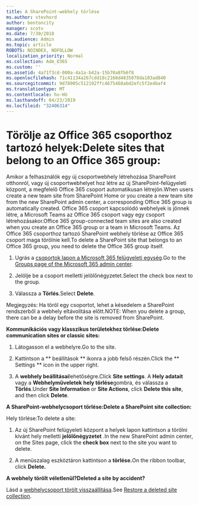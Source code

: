 ```yaml
---
title: A SharePoint-webhely törlése
ms.author: stevhord
author: bentoncity
manager: scotv
ms.date: 7/30/2018
ms.audience: Admin
ms.topic: article
ROBOTS: NOINDEX, NOFOLLOW
localization_priority: Normal
ms.collection: Adm_O365
ms.custom: ''
ms.assetid: 4a71f3cd-000a-4a1a-b42a-15b70a8fb6f8
ms.openlocfilehash: 71c41134a267cdd18c2168d4835078da103ad840
ms.sourcegitcommit: 9d78905c512192ffc4675468abd2efc5f2e4baf4
ms.translationtype: MT
ms.contentlocale: hu-HU
ms.lasthandoff: 04/23/2019
ms.locfileid: "32406314"
---
```

# <a name="delete-sites-that-belong-to-an-office-365-group"></a><span data-ttu-id="531c2-102">Törölje az Office 365 csoporthoz tartozó helyek:</span><span class="sxs-lookup"><span data-stu-id="531c2-102">Delete sites that belong to an Office 365 group:</span></span>

<span data-ttu-id="531c2-103">Amikor a felhasználók egy új csoportwebhely létrehozása SharePoint otthonról, vagy új csoportwebhelyet hoz létre az új SharePoint-felügyeleti központ, a megfelelő Office 365 csoport automatikusan létrejön.</span><span class="sxs-lookup"><span data-stu-id="531c2-103">When users create a new team site from SharePoint Home or you create a new team site from the new SharePoint admin center, a corresponding Office 365 group is automatically created.</span></span> <span data-ttu-id="531c2-104">Office 365 csoport kapcsolódó webhelyek is jönnek létre, a Microsoft Teams az Office 365 csoport vagy egy csoport létrehozásakor.</span><span class="sxs-lookup"><span data-stu-id="531c2-104">Office 365 group-connected team sites are also created when you create an Office 365 group or a team in Microsoft Teams.</span></span> <span data-ttu-id="531c2-105">Az Office 365 csoporthoz tartozó SharePoint webhely törlése az Office 365 csoport maga törölnie kell.</span><span class="sxs-lookup"><span data-stu-id="531c2-105">To delete a SharePoint site that belongs to an Office 365 group, you need to delete the Office 365 group itself.</span></span> 
  
1. <span data-ttu-id="531c2-106">Ugrás a [csoportok lapon a Microsoft 365 felügyeleti egység](https://portal.office.com/adminportal/home#/groups).</span><span class="sxs-lookup"><span data-stu-id="531c2-106">Go to the [Groups page of the Microsoft 365 admin center](https://portal.office.com/adminportal/home#/groups).</span></span>
    
2. <span data-ttu-id="531c2-107">Jelölje be a csoport melletti jelölőnégyzetet.</span><span class="sxs-lookup"><span data-stu-id="531c2-107">Select the check box next to the group.</span></span>
    
3. <span data-ttu-id="531c2-108">Válassza a **Törlés**.</span><span class="sxs-lookup"><span data-stu-id="531c2-108">Select **Delete**.</span></span>
    
<span data-ttu-id="531c2-109">Megjegyzés: Ha töröl egy csoportot, lehet a késedelem a SharePoint rendszerből a webhely eltávolítása előtt.</span><span class="sxs-lookup"><span data-stu-id="531c2-109">NOTE: When you delete a group, there can be a delay before the site is removed from SharePoint.</span></span>
  
<span data-ttu-id="531c2-110">**Kommunikációs vagy klasszikus területekhez törlése:**</span><span class="sxs-lookup"><span data-stu-id="531c2-110">**Delete communication sites or classic sites:**</span></span>

1. <span data-ttu-id="531c2-111">Látogasson el a webhelyre.</span><span class="sxs-lookup"><span data-stu-id="531c2-111">Go to the site.</span></span>
  
2. <span data-ttu-id="531c2-112">Kattintson a \*\* beállítások \*\* ikonra a jobb felső részén.</span><span class="sxs-lookup"><span data-stu-id="531c2-112">Click the \*\* Settings \*\* icon in the upper right.</span></span> 
  
3. <span data-ttu-id="531c2-113">A **webhely beállításai**lehetőségre.</span><span class="sxs-lookup"><span data-stu-id="531c2-113">Click **Site settings**.</span></span> <span data-ttu-id="531c2-114">A **Hely adatait** vagy a **Webhelyműveletek** **hely törlése**gombra, és válassza a **Törlés**.</span><span class="sxs-lookup"><span data-stu-id="531c2-114">Under **Site Information** or **Site Actions**, click **Delete this site**, and then click **Delete**.</span></span>
  
<span data-ttu-id="531c2-115">**A SharePoint-webhelycsoport törlése:**</span><span class="sxs-lookup"><span data-stu-id="531c2-115">**Delete a SharePoint site collection:**</span></span>

<span data-ttu-id="531c2-116">Hely törlése:</span><span class="sxs-lookup"><span data-stu-id="531c2-116">To delete a site:</span></span>
  
1. <span data-ttu-id="531c2-117">Az új SharePoint felügyeleti központ a helyek lapon kattintson a törölni kívánt hely melletti **jelölőnégyzetet** .</span><span class="sxs-lookup"><span data-stu-id="531c2-117">In the new SharePoint admin center, on the Sites page, click the **check box** next to the site you want to delete.</span></span> 
    
2. <span data-ttu-id="531c2-118">A menüszalag eszköztáron kattintson a **törlése.**</span><span class="sxs-lookup"><span data-stu-id="531c2-118">On the ribbon toolbar, click **Delete.**</span></span>
    
<span data-ttu-id="531c2-119">**A webhely törölt véletlenül?**</span><span class="sxs-lookup"><span data-stu-id="531c2-119">**Deleted a site by accident?**</span></span>

<span data-ttu-id="531c2-120">Lásd a [webhelycsoport törölt visszaállítása](https://go.microsoft.com/fwlink/?linkid=867660).</span><span class="sxs-lookup"><span data-stu-id="531c2-120">See [Restore a deleted site collection](https://go.microsoft.com/fwlink/?linkid=867660).</span></span>
  


